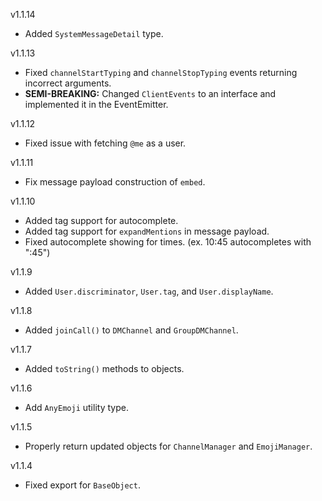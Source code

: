 v1.1.14

- Added `SystemMessageDetail` type.

v1.1.13

- Fixed `channelStartTyping` and `channelStopTyping` events returning incorrect arguments.
- **SEMI-BREAKING:** Changed `ClientEvents` to an interface and implemented it in the EventEmitter.

v1.1.12

- Fixed issue with fetching `@me` as a user.

v1.1.11

- Fix message payload construction of `embed`.

v1.1.10

- Added tag support for autocomplete.
- Added tag support for `expandMentions` in message payload.
- Fixed autocomplete showing for times. (ex. 10:45 autocompletes with ":45")

v1.1.9

- Added `User.discriminator`, `User.tag`, and `User.displayName`.

v1.1.8

- Added `joinCall()` to `DMChannel` and `GroupDMChannel`.

v1.1.7

- Added `toString()` methods to objects.

v1.1.6

- Add `AnyEmoji` utility type.

v1.1.5

- Properly return updated objects for `ChannelManager` and `EmojiManager`.

v1.1.4

- Fixed export for `BaseObject`.
